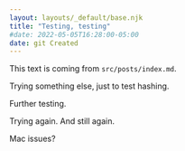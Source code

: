 ```yaml
---
layout: layouts/_default/base.njk
title: "Testing, testing"
#date: 2022-05-05T16:28:00-05:00
date: git Created
---
```


This text is coming from `src/posts/index.md`.

Trying something else, just to test hashing.

Further testing.

Trying again. And still again.

Mac issues?
